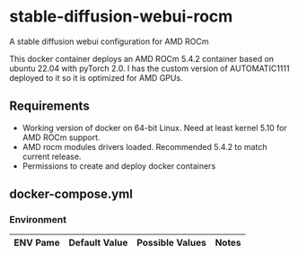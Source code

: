 # stable-diffusion-webui-rocm
A stable diffusion webui configuration for AMD ROCm

This docker container deploys an AMD ROCm 5.4.2 container based on ubuntu 22.04 with pyTorch 2.0. I has the custom version of AUTOMATIC1111 deployed to it so it is optimized for AMD GPUs. 

## Requirements 

* Working version of docker on 64-bit Linux. Need at least kernel 5.10 for AMD ROCm support. 
* AMD rocm modules drivers loaded. Recommended 5.4.2 to match current release. 
* Permissions to create and deploy docker containers

## docker-compose.yml

### Environment

|ENV Pame| Default Value | Possible Values | Notes |
|:---| :----: | :----: |:--- |
